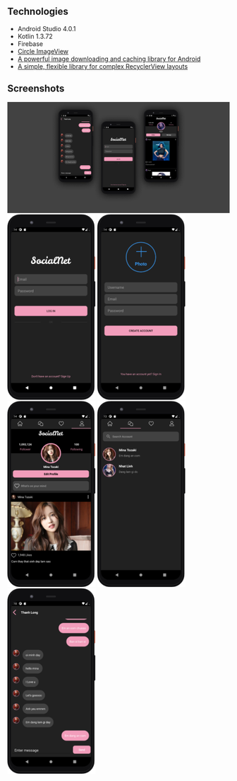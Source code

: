 ## Technologies 
- Android Studio 4.0.1
- Kotlin 1.3.72
- Firebase 
- [Circle ImageView](https://github.com/hdodenhof/CircleImageView)
- [A powerful image downloading and caching library for Android](https://github.com/square/picasso)
- [A simple, flexible library for complex RecyclerView layouts](https://github.com/lisawray/groupie)

## Screenshots 

<div>
  <img src = "images/overview.png" width = 800 />
  <img src = "images/login.png" width = 200 />
  <img src = "images/register.png" width = 200 />
  <img src = "images/profile.png" width = 200 /> 
  <img src = "images/lastmessage.png" width = 200 /> 
  <img src = "images/chatlog.png" width = 200 />
</div>
